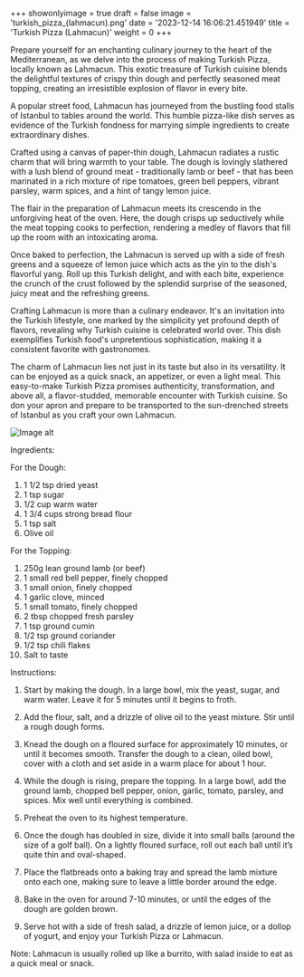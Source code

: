+++ 
showonlyimage = true 
draft = false 
image = 'turkish_pizza_(lahmacun).png'
date = '2023-12-14 16:06:21.451949' 
title = 'Turkish Pizza (Lahmacun)' 
weight = 0
+++ 
 
Prepare yourself for an enchanting culinary journey to the heart of the Mediterranean, as we delve into the process of making Turkish Pizza, locally known as Lahmacun. This exotic treasure of Turkish cuisine blends the delightful textures of crispy thin dough and perfectly seasoned meat topping, creating an irresistible explosion of flavor in every bite. 

A popular street food, Lahmacun has journeyed from the bustling food stalls of Istanbul to tables around the world. This humble pizza-like dish serves as evidence of the Turkish fondness for marrying simple ingredients to create extraordinary dishes. 

Crafted using a canvas of paper-thin dough, Lahmacun radiates a rustic charm that will bring warmth to your table. The dough is lovingly slathered with a lush blend of ground meat - traditionally lamb or beef - that has been marinated in a rich mixture of ripe tomatoes, green bell peppers, vibrant parsley, warm spices, and a hint of tangy lemon juice. 

The flair in the preparation of Lahmacun meets its crescendo in the unforgiving heat of the oven. Here, the dough crisps up seductively while the meat topping cooks to perfection, rendering a medley of flavors that fill up the room with an intoxicating aroma.

Once baked to perfection, the Lahmacun is served up with a side of fresh greens and a squeeze of lemon juice which acts as the yin to the dish's flavorful yang. Roll up this Turkish delight, and with each bite, experience the crunch of the crust followed by the splendid surprise of the seasoned, juicy meat and the refreshing greens.

Crafting Lahmacun is more than a culinary endeavor. It's an invitation into the Turkish lifestyle, one marked by the simplicity yet profound depth of flavors, revealing why Turkish cuisine is celebrated world over. This dish exemplifies Turkish food's unpretentious sophistication, making it a consistent favorite with gastronomes.

The charm of Lahmacun lies not just in its taste but also in its versatility. It can be enjoyed as a quick snack, an appetizer, or even a light meal. This easy-to-make Turkish Pizza promises authenticity, transformation, and above all, a flavor-studded, memorable encounter with Turkish cuisine. So don your apron and prepare to be transported to the sun-drenched streets of Istanbul as you craft your own Lahmacun. 

![Image alt](/turkish_pizza_(lahmacun).png '300px')

Ingredients: 

For the Dough:
1. 1 1/2 tsp dried yeast
2. 1 tsp sugar
3. 1/2 cup warm water
4. 1 3/4 cups strong bread flour
5. 1 tsp salt
6. Olive oil

For the Topping:
1. 250g lean ground lamb (or beef)
2. 1 small red bell pepper, finely chopped
3. 1 small onion, finely chopped
4. 1 garlic clove, minced
5. 1 small tomato, finely chopped
6. 2 tbsp chopped fresh parsley
7. 1 tsp ground cumin
8. 1/2 tsp ground coriander
9. 1/2 tsp chili flakes
10. Salt to taste

Instructions:

1. Start by making the dough. In a large bowl, mix the yeast, sugar, and warm water. Leave it for 5 minutes until it begins to froth. 

2. Add the flour, salt, and a drizzle of olive oil to the yeast mixture. Stir until a rough dough forms. 

3. Knead the dough on a floured surface for approximately 10 minutes, or until it becomes smooth. Transfer the dough to a clean, oiled bowl, cover with a cloth and set aside in a warm place for about 1 hour.

4. While the dough is rising, prepare the topping. In a large bowl, add the ground lamb, chopped bell pepper, onion, garlic, tomato, parsley, and spices. Mix well until everything is combined.

5. Preheat the oven to its highest temperature. 

6. Once the dough has doubled in size, divide it into small balls (around the size of a golf ball). On a lightly floured surface, roll out each ball until it’s quite thin and oval-shaped.

7. Place the flatbreads onto a baking tray and spread the lamb mixture onto each one, making sure to leave a little border around the edge. 

8. Bake in the oven for around 7-10 minutes, or until the edges of the dough are golden brown. 

9. Serve hot with a side of fresh salad, a drizzle of lemon juice, or a dollop of yogurt, and enjoy your Turkish Pizza or Lahmacun.

Note: Lahmacun is usually rolled up like a burrito, with salad inside to eat as a quick meal or snack.